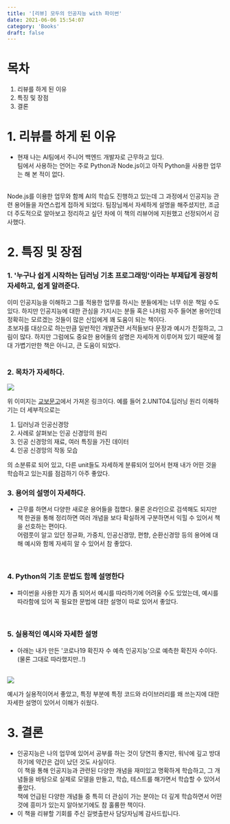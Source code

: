 ```yaml
---
title: '[리뷰] 모두의 인공지능 with 파이썬'
date: 2021-06-06 15:54:07
category: 'Books'
draft: false
---
```


# 목차
1. 리뷰를 하게 된 이유
2. 특징 및 장점
3. 결론

<p>

# 1. 리뷰를 하게 된 이유
- 현재 나는 AI팀에서 주니어 백엔드 개발자로 근무하고 있다.  
팀에서 사용하는 언어는 주로 Python과 Node.js이고 아직 Python을 사용한 업무는 해 본 적이 없다.
<br/>
Node.js를 이용한 업무와 함께 AI의 학습도 진행하고 있는데 그 과정에서 인공지능 관련 용어들을 자연스럽게 접하게 되었다. 팀장님께서 자세하게 설명을 해주셨지만, 조금 더 주도적으로 알아보고 정리하고 싶던 차에 이 책의 리뷰어에 지원했고 선정되어서 감사했다.
  
# 2. 특징 및 장점

### 1. '누구나 쉽게 시작하는 딥러닝 기초 프로그래밍'이라는 부제답게 굉장히 자세하고, 쉽게 알려준다.
이미 인공지능을 이해하고 그를 적용한 업무를 하시는 분들에게는 너무 쉬운 책일 수도 있다. 하지만 인공지능에 대한 관심을 가지시는 분들 혹은 나처럼 자주 들어본 용어인데 정확히는 모르겠는 것들이 많은 신입에게 꽤 도움이 되는 책이다.  
초보자를 대상으로 하는만큼 일반적인 개발관련 서적들보다 문장과 예시가 친절하고, 그림이 많다.
하지만 그럼에도 중요한 용어들의 설명은 자세하게 이루어져 있기 때문에 절대 가볍기만한 책은 아니고, 큰 도움이 되었다.  
</br>


### 2. 목차가 자세하다.
<img src = https://user-images.githubusercontent.com/79896443/120916811-9769c080-c6e6-11eb-8b80-474a59cc3775.png>

  위 이미지는 [교보문고](http://www.kyobobook.co.kr/product/detailViewKor.laf?ejkGb=KOR&mallGb=KOR&barcode=9791165213985&orderClick=LEa&Kc=)에서 가져온 링크이다. 예를 들어 2.UNIT04.딥러닝 원리 이해하기는 더 세부적으로는  
  1. 딥러닝과 인공신경망  
  2. 사례로 살펴보는 인공 신경망의 원리  
  3. 인공 신경망의 재료, 여러 특징을 가진 데이터  
  4. 인공 신경망의 작동 모습  

의 소분류로 되어 있고, 다른 unit들도 자세하게 분류되어 있어서 현재 내가 어떤 것을 학습하고 있는지를 점검하기 아주 좋았다.
</br>

### 3. 용어의 설명이 자세하다. 
- 근무를 하면서 다양한 새로운 용어들을 접했다. 물론 온라인으로 검색해도 되지만 책 한권을 통해 정리하면 여러 개념을 보다 확실하게 구분하면서 익힐 수 있어서 책을 선호하는 편이다.  
어렴풋이 알고 있던 정규화, 가중치, 인공신경망, 편향, 순환신경망 등의 용어에 대해 예시와 함께 자세히 알 수 있어서 참 좋았다.
</br>

### 4. Python의 기초 문법도 함께 설명한다
- 파이썬을 사용한 지가 좀 되어서 예시를 따라하기에 어려울 수도 있었는데, 예시를 따라함에 있어 꼭 필요한 문법에 대한 설명이 따로 있어서 좋았다.
</br>

### 5. 실용적인 예시와 자세한 설명
- 아래는 내가 만든 '코로나19 확진자 수 예측 인공지능'으로 예측한 확진자 수이다. (물론 그대로 따라했지만..!)
</br>

<img src = https://user-images.githubusercontent.com/79896443/120916575-5ae99500-c6e5-11eb-966c-1ec756a2d5ae.png>

예시가 실용적이어서 좋았고, 특정 부분에 특정 코드와 라이브러리를 왜 쓰는지에 대한 자세한 설명이 있어서 이해가 쉬웠다.

# 3. 결론
- 인공지능은 나의 업무에 있어서 공부를 하는 것이 당연히 좋지만, 워낙에 깊고 방대하기에 약간은 겁이 났던 것도 사실이다.  
이 책을 통해 인공지능과 관련된 다양한 개념을 재미있고 명확하게 학습하고, 그 개념들을 바탕으로 실제로 모델을 만들고, 학습, 테스트를 해가면서 학습할 수 있어서 좋았다.  
책에 언급된 다양한 개념들 중 특히 더 관심이 가는 분야는 더 깊게 학습하면서 어떤 것에 흥미가 있는지 알아보기에도 참 훌륭한 책이다.
- 이 책을 리뷰할 기회를 주신 길벗출판사 담당자님께 감사드립니다.
